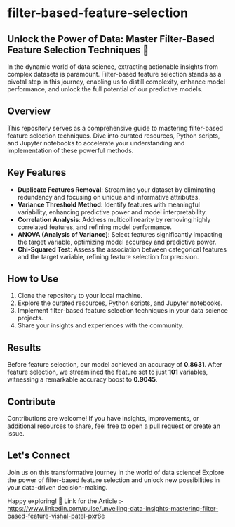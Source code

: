 # filter-based-feature-selection
## Unlock the Power of Data: Master Filter-Based Feature Selection Techniques 🚀

In the dynamic world of data science, extracting actionable insights from complex datasets is paramount. Filter-based feature selection stands as a pivotal step in this journey, enabling us to distill complexity, enhance model performance, and unlock the full potential of our predictive models.

## Overview
This repository serves as a comprehensive guide to mastering filter-based feature selection techniques. Dive into curated resources, Python scripts, and Jupyter notebooks to accelerate your understanding and implementation of these powerful methods.

## Key Features
- **Duplicate Features Removal**: Streamline your dataset by eliminating redundancy and focusing on unique and informative attributes.
- **Variance Threshold Method**: Identify features with meaningful variability, enhancing predictive power and model interpretability.
- **Correlation Analysis**: Address multicollinearity by removing highly correlated features, and refining model performance.
- **ANOVA (Analysis of Variance)**: Select features significantly impacting the target variable, optimizing model accuracy and predictive power.
- **Chi-Squared Test**: Assess the association between categorical features and the target variable, refining feature selection for precision.

## How to Use
1. Clone the repository to your local machine.
2. Explore the curated resources, Python scripts, and Jupyter notebooks.
3. Implement filter-based feature selection techniques in your data science projects.
4. Share your insights and experiences with the community.

## Results
Before feature selection, our model achieved an accuracy of **0.8631**. 
After feature selection, we streamlined the feature set to just **101** variables, witnessing a remarkable accuracy boost to **0.9045**.

## Contribute
Contributions are welcome! If you have insights, improvements, or additional resources to share, feel free to open a pull request or create an issue.

## Let's Connect
Join us on this transformative journey in the world of data science! Explore the power of filter-based feature selection and unlock new possibilities in your data-driven decision-making.

Happy exploring! 💫
Link for the Article :- https://www.linkedin.com/pulse/unveiling-data-insights-mastering-filter-based-feature-vishal-patel-pxr8e
